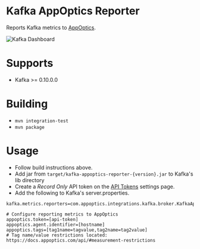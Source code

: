 # Kafka AppOptics Reporter

Reports Kafka metrics to [AppOptics](https://appoptics.com).

![Kafka Dashboard](https://github.com/appoptics/kafka-appoptics-reporter/blob/master/kafka_dashboard.png "Kafka Dashboard")

# Supports

* Kafka >= 0.10.0.0

# Building

* `mvn integration-test`
* `mvn package`

# Usage

* Follow build instructions above.
* Add jar from `target/kafka-appoptics-reporter-{version}.jar` to Kafka's lib directory
* Create a *Record Only* API token on the [API Tokens](https://my.appoptics.com/organization/tokens) settings page.
* Add the following to Kafka's server.properties.

```
kafka.metrics.reporters=com.appoptics.integrations.kafka.broker.KafkaAppopticsReporter

# Configure reporting metrics to AppOptics
appoptics.token=[api-token]
appoptics.agent.identifier=[hostname]
appoptics.tags=[tag1name=tagvalue,tag2name=tag2value]
# Tag name/value restrictions located: https://docs.appoptics.com/api/#measurement-restrictions
```
